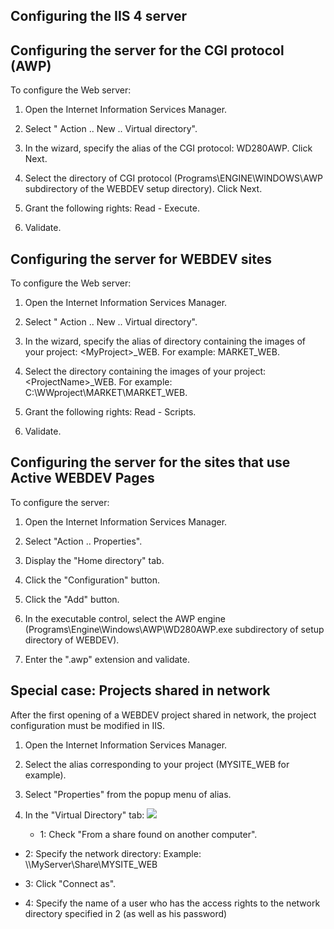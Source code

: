 
## Configuring the IIS 4 server
			



<a name="NOTE1"></a>
<a name="NOTE1_1"></a>


## Configuring the server for the CGI protocol (AWP)
<a name="configuring_the_server_for_the_cgi_protocol_awp_ELTTEXTE000118"></a>
To configure the Web server:

1. Open the Internet Information Services Manager.

2. Select " Action .. New .. Virtual directory".

3. In the wizard, specify the alias of the CGI protocol: WD280AWP. Click Next.

4. Select the directory of CGI protocol (Programs\\ENGINE\\WINDOWS\\AWP subdirectory of the WEBDEV setup directory). Click Next.

5. Grant the following rights: Read - Execute.

6. Validate.




<a name="NOTE2"></a>
<a name="NOTE2_1"></a>


## Configuring the server for WEBDEV sites
<a name="configuring_the_server_for_webdev_sites_ELTTEXTE000142"></a>
To configure the Web server: 

1. Open the Internet Information Services Manager.

2. Select " Action .. New .. Virtual directory".

3. In the wizard, specify the alias of directory containing the images of your project: &lt;MyProject&gt;_WEB. For example: MARKET_WEB.

4. Select the directory containing the images of your project: &lt;ProjectName&gt;_WEB. 
	For example: C:\\WWproject\\MARKET\\MARKET_WEB.

5. Grant the following rights: Read - Scripts.

6. Validate.




<a name="NOTE3"></a>
<a name="NOTE3_1"></a>


## Configuring the server for the sites that use Active WEBDEV Pages
<a name="configuring_the_server_for_the_sites_that_use_active_webdev_pages_ELTTEXTE000166"></a>
To configure the server:

1. Open the Internet Information Services Manager.

2. Select "Action .. Properties".

3. Display the "Home directory" tab.

4. Click the "Configuration" button.

5. Click the "Add" button.

6. In the executable control, select the AWP engine (Programs\\Engine\\Windows\\AWP\\WD280AWP.exe subdirectory of setup directory of WEBDEV).

7. Enter the ".awp" extension and validate.




<a name="NOTE4"></a>
<a name="NOTE4_1"></a>


## Special case: Projects shared in network
<a name="special_case_projects_shared_network_ELTTEXTE000190"></a>
After the first opening of a WEBDEV project shared in network, the project configuration must be modified in IIS.

1. Open the Internet Information Services Manager.

2. Select the alias corresponding to your project (MYSITE_WEB for example).

3. Select "Properties" from the popup menu of alias.

4. In the "Virtual Directory" tab: ![](https://doc.pcsoft.fr/en-US/images/image.awp?langid=3&name=IIS_Partage_Reseau.gif)


	- 1: Check "From a share found on another computer".

- 2: Specify the network directory: Example: \\\\MyServer\\Share\\MYSITE_WEB

- 3: Click "Connect as".

- 4: Specify the name of a user who has the access rights to the network directory specified in 2 (as well as his password)






